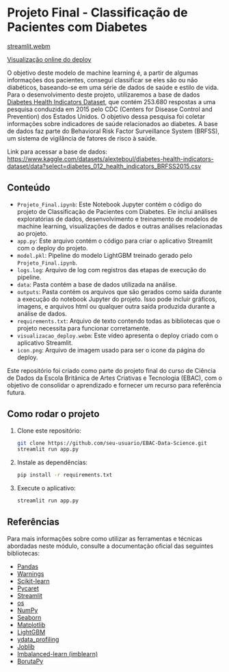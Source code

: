 # Projeto Final - Classificação de Pacientes com Diabetes

[streamlit.webm](https://github.com/user-attachments/assets/cb35672e-b0cf-460c-a921-16bf6ec2690c)

[Visualização online do deploy](https://ebac-data-science-proejto-final.streamlit.app)

O objetivo deste modelo de machine learning é, a partir de algumas informações dos pacientes, consegui classificar se eles são ou não diabéticos, baseando-se em uma série de dados de saúde e estilo de vida. Para o desenvolvimento deste projeto, utilizaremos a base de dados [Diabetes Health Indicators Dataset](https://www.kaggle.com/datasets/alexteboul/diabetes-health-indicators-dataset/data?select=diabetes_012_health_indicators_BRFSS2015.csv), que contém 253.680 respostas a uma pesquisa conduzida em 2015 pelo CDC (Centers for Disease Control and Prevention) dos Estados Unidos. O objetivo dessa pesquisa foi coletar informações sobre indicadores de saúde relacionados ao diabetes. A base de dados faz parte do Behavioral Risk Factor Surveillance System (BRFSS), um sistema de vigilância de fatores de risco à saúde.

Link para acessar a base de dados: https://www.kaggle.com/datasets/alexteboul/diabetes-health-indicators-dataset/data?select=diabetes_012_health_indicators_BRFSS2015.csv

## Conteúdo

- `Projeto_Final.ipynb`: Este Notebook Jupyter contém o código do projeto de Classificação de Pacientes com Diabetes. Ele inclui análises exploratórias de dados, desenvolvimento e treinamento de modelos de machine learning, visualizações de dados e outras análises relacionadas ao projeto.
- ``app.py``: Este arquivo contém o código para criar o aplicativo Streamlit com o deploy do projeto.
- `model.pkl`: Pipeline do modelo LightGBM treinado gerado pelo `Projeto_Final.ipynb`.
- `logs.log`: Arquivo de log com registros das etapas de execução do pipeline.
- `data`: Pasta contém a base de dados utilizada na análise.
- `outputs`: Pasta contém os arquivos que são gerados como saída durante a execução do notebook Jupyter do projeto. Isso pode incluir gráficos, imagens, e arquivos html ou qualquer outra saída produzida durante a análise de dados.
- `requirements.txt`: Arquivo de texto contendo todas as bibliotecas que o projeto necessita para funcionar corretamente.
- `visualizacao_deploy.webm`: Este vídeo apresenta o deploy criado com o aplicativo Streamlit.
- `icon.png`: Arquivo de imagem usado para ser o icone da página do deploy.

Este repositório foi criado como parte do projeto final do curso de Ciência de Dados da Escola Britânica de Artes Criativas e Tecnologia (EBAC), com o objetivo de consolidar o aprendizado e fornecer um recurso para referência futura.

## Como rodar o projeto

  1. Clone este repositório:
  
     ```bash
     git clone https://github.com/seu-usuario/EBAC-Data-Science.git
     streamlit run app.py
     ```
  2. Instale as dependências:
     ```bash
     pip install -r requirements.txt
     ```
  3. Execute o aplicativo:
     ```bash
     streamlit run app.py
     ```
    
## Referências

Para mais informações sobre como utilizar as ferramentas e técnicas abordadas neste módulo, consulte a documentação oficial das seguintes bibliotecas:

- [Pandas](https://pandas.pydata.org/docs/)
- [Warnings](https://docs.python.org/3/library/warnings.html)
- [Scikit-learn](https://scikit-learn.org/stable/)
- [Pycaret](https://pycaret.gitbook.io/docs)
- [Streamlit](https://docs.streamlit.io/)
- [os](https://docs.python.org/3/library/os.html)
- [NumPy](https://numpy.org/doc/stable/)
- [Seaborn](https://seaborn.pydata.org/)
- [Matplotlib](https://matplotlib.org/stable/contents.html)
- [LightGBM](https://lightgbm.readthedocs.io/en/latest/)
- [ydata_profiling](https://ydata-profiling.ydata.ai/docs/master/index.html)
- [Joblib](https://joblib.readthedocs.io/en/stable/)
- [Imbalanced-learn (imblearn)](https://imbalanced-learn.org/stable/)
- [BorutaPy](https://github.com/scikit-learn-contrib/boruta_py)
